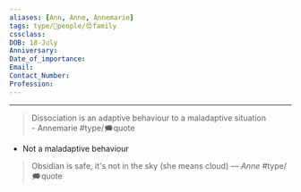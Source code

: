 ```yaml
---
aliases: [Ann, Anne, Annemarie]
tags: type/👤people/😍family
cssclass:
DOB: 18-July
Anniversary:
Date_of_importance:
Email:
Contact_Number:
Profession:
---
```

---


> Dissociation is an adaptive behaviour to a maladaptive situation  
> \- Annemarie
> #type/🗯quote 

- Not a maladaptive behaviour

> Obsidian is safe, it's not in the sky (she means cloud)
> <cite> — Anne </cite>
> #type/🗯quote 


